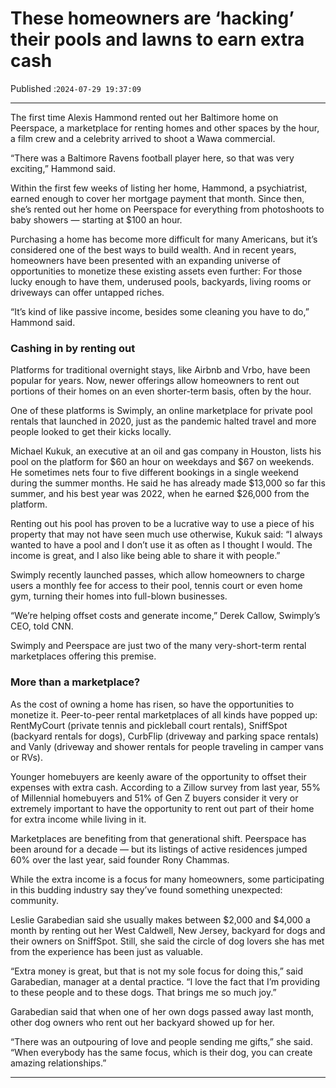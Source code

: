 # These homeowners are ‘hacking’ their pools and lawns to earn extra cash

Published :`2024-07-29 19:37:09`

---

The first time Alexis Hammond rented out her Baltimore home on Peerspace, a marketplace for renting homes and other spaces by the hour, a film crew and a celebrity arrived to shoot a Wawa commercial.

“There was a Baltimore Ravens football player here, so that was very exciting,” Hammond said.

Within the first few weeks of listing her home, Hammond, a psychiatrist, earned enough to cover her mortgage payment that month. Since then, she’s rented out her home on Peerspace for everything from photoshoots to baby showers — starting at $100 an hour.

Purchasing a home has become more difficult for many Americans, but it’s considered one of the best ways to build wealth. And in recent years, homeowners have been presented with an expanding universe of opportunities to monetize these existing assets even further: For those lucky enough to have them, underused pools, backyards, living rooms or driveways can offer untapped riches.

“It’s kind of like passive income, besides some cleaning you have to do,” Hammond said.

### Cashing in by renting out

Platforms for traditional overnight stays, like Airbnb and Vrbo, have been popular for years. Now, newer offerings allow homeowners to rent out portions of their homes on an even shorter-term basis, often by the hour.

One of these platforms is Swimply, an online marketplace for private pool rentals that launched in 2020, just as the pandemic halted travel and more people looked to get their kicks locally.

Michael Kukuk, an executive at an oil and gas company in Houston, lists his pool on the platform for $60 an hour on weekdays and $67 on weekends. He sometimes nets four to five different bookings in a single weekend during the summer months. He said he has already made $13,000 so far this summer, and his best year was 2022, when he earned $26,000 from the platform.

Renting out his pool has proven to be a lucrative way to use a piece of his property that may not have seen much use otherwise, Kukuk said: “I always wanted to have a pool and I don’t use it as often as I thought I would. The income is great, and I also like being able to share it with people.”

Swimply recently launched passes, which allow homeowners to charge users a monthly fee for access to their pool, tennis court or even home gym, turning their homes into full-blown businesses.

“We’re helping offset costs and generate income,” Derek Callow, Swimply’s CEO, told CNN.

Swimply and Peerspace are just two of the many very-short-term rental marketplaces offering this premise.

### More than a marketplace?

As the cost of owning a home has risen, so have the opportunities to monetize it. Peer-to-peer rental marketplaces of all kinds have popped up: RentMyCourt (private tennis and pickleball court rentals), SniffSpot (backyard rentals for dogs), CurbFlip (driveway and parking space rentals) and Vanly (driveway and shower rentals for people traveling in camper vans or RVs).

Younger homebuyers are keenly aware of the opportunity to offset their expenses with extra cash. According to a Zillow survey from last year, 55% of Millennial homebuyers and 51% of Gen Z buyers consider it very or extremely important to have the opportunity to rent out part of their home for extra income while living in it.

Marketplaces are benefiting from that generational shift. Peerspace has been around for a decade — but its listings of active residences jumped 60% over the last year, said founder Rony Chammas.

While the extra income is a focus for many homeowners, some participating in this budding industry say they’ve found something unexpected: community.

Leslie Garabedian said she usually makes between $2,000 and $4,000 a month by renting out her West Caldwell, New Jersey, backyard for dogs and their owners on SniffSpot. Still, she said the circle of dog lovers she has met from the experience has been just as valuable.

“Extra money is great, but that is not my sole focus for doing this,” said Garabedian, manager at a dental practice. “I love the fact that I’m providing to these people and to these dogs. That brings me so much joy.”

Garabedian said that when one of her own dogs passed away last month, other dog owners who rent out her backyard showed up for her.

“There was an outpouring of love and people sending me gifts,” she said. “When everybody has the same focus, which is their dog, you can create amazing relationships.”

---

